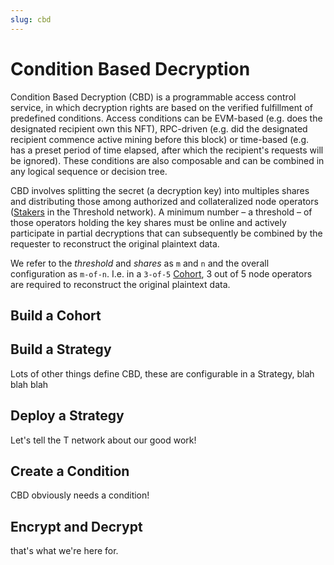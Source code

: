 ```yaml
---
slug: cbd
---
```


# Condition Based Decryption

Condition Based Decryption (CBD) is a programmable access control service, in which decryption rights are based on the verified fulfillment of predefined conditions.
Access conditions can be EVM-based (e.g. does the designated recipient own this NFT), RPC-driven (e.g. did the designated recipient commence active mining before this block) or time-based (e.g. has a preset period of time elapsed, after which the recipient's requests will be ignored).
These conditions are also composable and can be combined in any logical sequence or decision tree.  

CBD involves splitting the secret (a decryption key) into multiples shares and distributing those among authorized and collateralized node operators ([Stakers](https://threshold.network/earn/staker) in the Threshold network).
A minimum number – a threshold – of those operators holding the key shares must be online and actively participate in partial decryptions that can subsequently be combined by the requester to reconstruct the original plaintext data.

We refer to the _threshold_ and _shares_ as `m` and `n` and the overall configuration as `m-of-n`.
I.e. in a `3-of-5` [Cohort](./Cohort.md), 3 out of 5 node operators are required to reconstruct the original plaintext data.

## Build a Cohort

## Build a Strategy

Lots of other things define CBD, these are configurable in a Strategy, blah blah blah

## Deploy a Strategy

Let's tell the T network about our good work!

## Create a Condition

CBD obviously needs a condition!

## Encrypt and Decrypt

that's what we're here for.